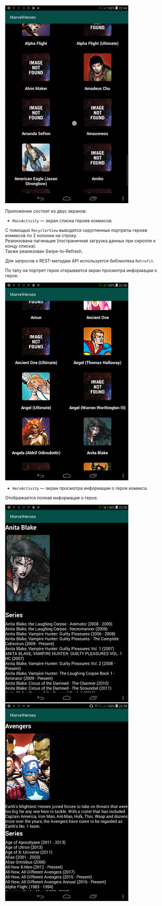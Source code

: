 ![img0](screenshots/screen-gif.gif)  
  
  
  
Приложение состоит из двух экранов:  
  
* ``MainActivity`` — экран списка героев комиксов.  
  
С помощью ``RecyclerView`` выводятся скругленные портреты героев комиксов по 2 колонки на строку.  
Реализована пагинация (постраничная загрузка данных при скролле к концу списка).  
Также реализован Swipe-to-Refresh.  
  
Для запросов к REST-методам API используется библиотека ``Retrofit``.  
  
По тапу на портрет героя открывается экран просмотра информации о герое.  
  
![img1](screenshots/screen1.png)  
  
  
  
* ``HeroActivity`` — экран просмотра информации о герое комикса.  
  
Отображается полная информация о герое. 
  
![img2](screenshots/screen2.png)   ![img3](screenshots/screen3.png)  